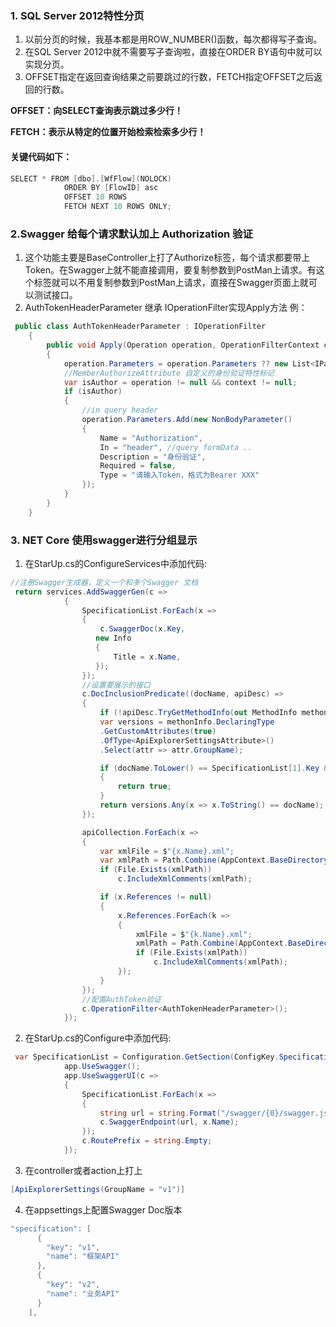 ### 1. SQL Server 2012特性分页

1. 以前分页的时候，我基本都是用ROW_NUMBER()函数，每次都得写子查询。
2. 在SQL Server 2012中就不需要写子查询啦，直接在ORDER BY语句中就可以实现分页。
3. OFFSET指定在返回查询结果之前要跳过的行数，FETCH指定OFFSET之后返回的行数。
   
**OFFSET：向SELECT查询表示跳过多少行！**

**FETCH：表示从特定的位置开始检索检索多少行！**

 #### 关键代码如下：  

```csharp
SELECT * FROM [dbo].[WfFlow](NOLOCK)
			ORDER BY [FlowID] asc
			OFFSET 10 ROWS
			FETCH NEXT 10 ROWS ONLY;

```

### 2.Swagger 给每个请求默认加上 Authorization 验证
1. 这个功能主要是BaseController上打了Authorize标签，每个请求都要带上Token。在Swagger上就不能直接调用，要复制参数到PostMan上请求。有这个标签就可以不用复制参数到PostMan上请求，直接在Swagger页面上就可以测试接口。
2. AuthTokenHeaderParameter 继承 IOperationFilter实现Apply方法 例：
 
```csharp
 public class AuthTokenHeaderParameter : IOperationFilter
    {
        public void Apply(Operation operation, OperationFilterContext context)
        {
            operation.Parameters = operation.Parameters ?? new List<IParameter>();
            //MemberAuthorizeAttribute 自定义的身份验证特性标记
            var isAuthor = operation != null && context != null;
            if (isAuthor)
            {
                //in query header 
                operation.Parameters.Add(new NonBodyParameter()
                {
                    Name = "Authorization",
                    In = "header", //query formData ..
                    Description = "身份验证",
                    Required = false,
                    Type = "请输入Token，格式为Bearer XXX"
                });
            }
        }
    }

```
### 3. NET Core 使用swagger进行分组显示
1. 在StarUp.cs的ConfigureServices中添加代码:

```csharp
//注册Swagger生成器，定义一个和多个Swagger 文档
 return services.AddSwaggerGen(c =>
            {
                SpecificationList.ForEach(x =>
                {
                    c.SwaggerDoc(x.Key,
                   new Info
                   {
                       Title = x.Name,
                   });
                });
                //设置要展示的接口
                c.DocInclusionPredicate((docName, apiDesc) =>
                {
                    if (!apiDesc.TryGetMethodInfo(out MethodInfo methonInfo)) return false;
                    var versions = methonInfo.DeclaringType
                    .GetCustomAttributes(true)
                    .OfType<ApiExplorerSettingsAttribute>()
                    .Select(attr => attr.GroupName);

                    if (docName.ToLower() == SpecificationList[1].Key && versions.FirstOrDefault() == null)
                    {
                        return true;
                    }
                    return versions.Any(x => x.ToString() == docName);
                });

                apiCollection.ForEach(x =>
                {
                    var xmlFile = $"{x.Name}.xml";
                    var xmlPath = Path.Combine(AppContext.BaseDirectory, xmlFile);
                    if (File.Exists(xmlPath))
                        c.IncludeXmlComments(xmlPath);

                    if (x.References != null)
                    {
                        x.References.ForEach(k =>
                        {
                            xmlFile = $"{k.Name}.xml";
                            xmlPath = Path.Combine(AppContext.BaseDirectory, xmlFile);
                            if (File.Exists(xmlPath))
                                c.IncludeXmlComments(xmlPath);
                        });
                    }
                });
                //配置AuthToken验证
                c.OperationFilter<AuthTokenHeaderParameter>();
            });
```

2. 在StarUp.cs的Configure中添加代码:

```csharp
 var SpecificationList = Configuration.GetSection(ConfigKey.Specification).Get<List<Specification>>();
            app.UseSwagger();
            app.UseSwaggerUI(c =>
            {
                SpecificationList.ForEach(x =>
                {
                    string url = string.Format("/swagger/{0}/swagger.json", x.Key);
                    c.SwaggerEndpoint(url, x.Name);
                });
                c.RoutePrefix = string.Empty;
            }); 
```
3. 在controller或者action上打上

```csharp
[ApiExplorerSettings(GroupName = "v1")]
```

4. 在appsettings上配置Swagger Doc版本

```csharp
"specification": [
      {
        "key": "v1",
        "name": "框架API"
      },
      {
        "key": "v2",
        "name": "业务API"
      }
    ],
``` 
   